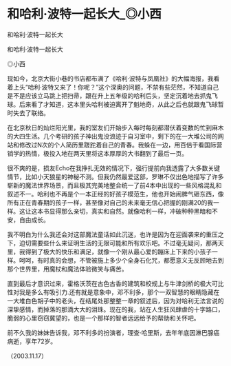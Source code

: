 # 和哈利·波特一起长大_◎小西

和哈利·波特一起长大

和哈利·波特一起长大

◎小西

现如今，北京大街小巷的书店都布满了《哈利·波特与凤凰社》的大幅海报，我看着上头“哈利·波特又来了！你呢？”这个深奥的问题，不禁有些茫然，不知道自己是不是应该立马跳上把扫帚，跟在升上五年级的哈利后头，坚定沉着地去抓鬼飞球。后来看了才知道，这本里头哈利被迫离开了魁地奇，从此之后也就跟鬼飞球暂时失去了联络。

在北京秋日的灿烂阳光里，我的室友们开始步入每时每刻都潜伏着变数的忙到麻木的大四生活。几个考研的孩子神出鬼没浪迹于自习室中，剩下的在一大堆公司的网站和修改过N次的个人简历里蹉跎着自己的青春。我躲在一边，用百倍于看国际营销学的热情，极投入地在两天里将这本厚厚的大书翻到了最后一页。

很不爽的是，损友Echo在我挣扎无效的情况下，强行提前向我透露了大多数关键情节，比如小天狼星的神秘不测。但我仍然最爱这部，罗琳不仅出色地描写了许多崭新的魔法世界场景，而且极其完美地整合统一了前4本中出现的一些风格混乱和叙述不一。哈利也不再是个一本正经的好孩子模范生，他也开始闹脾气砸东西，像所有正在青春期的孩子一样，甚至像对自己的未来毫无信心把握的刚满20的我一样。这让这本书显得那么亲切，真实和自然。就像哈利一样，冲破种种黑暗和不安，自由成长。

我不明白为什么我还会对这部魔法童话如此沉迷，也许是因为在迎面袭来的重压之下，迫切需要些什么来证明生活的无限可能和所有欢乐吧。不过毫无疑问，那两天里，我得到了极大的快乐和满足，就像一个刚从最心爱的蹦床上下来的小孩子一样。呵呵，有时真的会想，不管被施上多少个全身石化咒，都愿意义无反顾地去到那个世界里，用魔杖和魔法体验微笑与痛苦。

直到最后才意识过来，霍格沃茨在古色古香的建筑和校规上与牛津剑桥的极大可比性对我是多么有吸引力.还有就是意象中，邓不利多，那个一双智慧的眼睛隐藏在一大堆白色胡子中的老头，在结尾处那整整一章的叙述后，因为对哈利无法言说的深挚感情，而掉落的那滴大大的泪珠。现在的我，站在人生狂风肆虐的十字路口，脆弱的心里窃窃冀望的，也是一个那样的智者远远给予的帮助和关怀吧。

前不久我的妹妹告诉我，邓不利多的扮演者，理查·哈里斯，去年年底因淋巴腺癌病逝，享年72岁。

（2003.11.17）